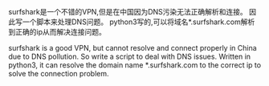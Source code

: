 surfshark是一个不错的VPN,但是在中国因为DNS污染无法正确解析和连接。
因此写一个脚本来处理DNS问题。
python3写的,可以将域名*.surfshark.com解析到正确的ip从而解决连接问题。


surfshark is a good VPN, but cannot resolve and connect properly in China due to DNS pollution.
So write a script to deal with DNS issues.
Written in python3, it can resolve the domain name *.surfshark.com to the correct ip to solve the connection problem.
